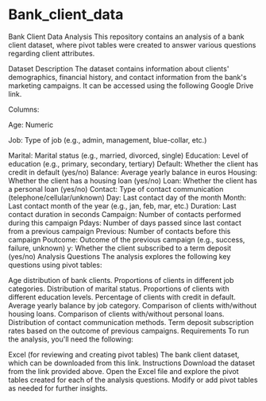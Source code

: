 # Bank_client_data
Bank Client Data Analysis
This repository contains an analysis of a bank client dataset, where pivot tables were created to answer various questions regarding client attributes.

Dataset Description
The dataset contains information about clients' demographics, financial history, and contact information from the bank's marketing campaigns. It can be accessed using the following Google Drive link.

Columns:

Age: Numeric

Job: Type of job (e.g., admin, management, blue-collar, etc.)

Marital: Marital status (e.g., married, divorced, single)
Education: Level of education (e.g., primary, secondary, tertiary)
Default: Whether the client has credit in default (yes/no)
Balance: Average yearly balance in euros
Housing: Whether the client has a housing loan (yes/no)
Loan: Whether the client has a personal loan (yes/no)
Contact: Type of contact communication (telephone/cellular/unknown)
Day: Last contact day of the month
Month: Last contact month of the year (e.g., jan, feb, mar, etc.)
Duration: Last contact duration in seconds
Campaign: Number of contacts performed during this campaign
Pdays: Number of days passed since last contact from a previous campaign
Previous: Number of contacts before this campaign
Poutcome: Outcome of the previous campaign (e.g., success, failure, unknown)
y: Whether the client subscribed to a term deposit (yes/no)
Analysis Questions
The analysis explores the following key questions using pivot tables:

Age distribution of bank clients.
Proportions of clients in different job categories.
Distribution of marital status.
Proportions of clients with different education levels.
Percentage of clients with credit in default.
Average yearly balance by job category.
Comparison of clients with/without housing loans.
Comparison of clients with/without personal loans.
Distribution of contact communication methods.
Term deposit subscription rates based on the outcome of previous campaigns.
Requirements
To run the analysis, you'll need the following:

Excel (for reviewing and creating pivot tables)
The bank client dataset, which can be downloaded from this link.
Instructions
Download the dataset from the link provided above.
Open the Excel file and explore the pivot tables created for each of the analysis questions.
Modify or add pivot tables as needed for further insights.
